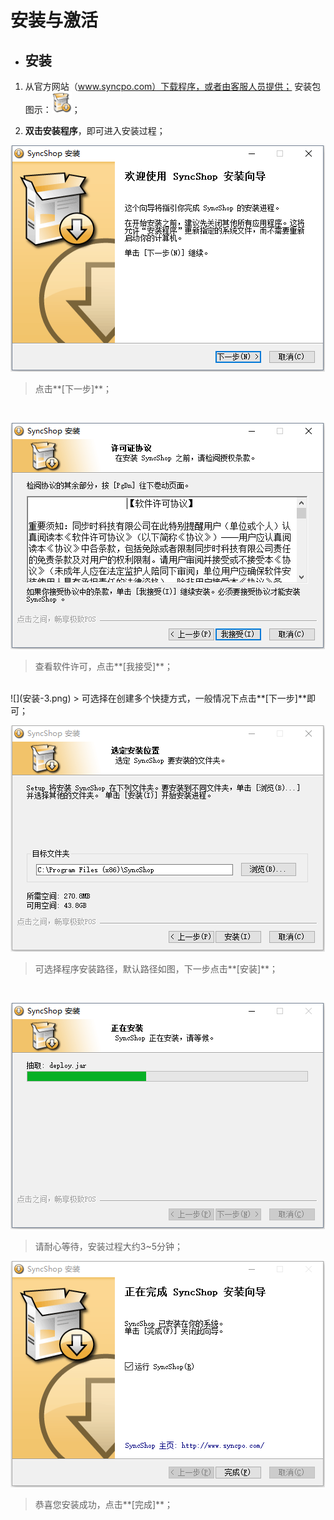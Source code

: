 # 安装与激活

* ## 安装

1.  从官方网站（www.syncpo.com）下载程序，或者由客服人员提供；  安装包图示：![](安装包图片.png)；  

2.  **双击安装程序**，即可进入安装过程；

![](安装-1.png)  
> 点击**[下一步]**；  

<br />
  
![](安装-2.png)  
> 查看软件许可，点击**[我接受]**；  

<br />
![](安装-3.png)  
> 可选择在创建多个快捷方式，一般情况下点击**[下一步]**即可；  

<br />

![](安装-4.png)  
> 可选择程序安装路径，默认路径如图，下一步点击**[安装]**；  

<br />

![](安装-5.png)      
> 请耐心等待，安装过程大约3~5分钟；  

![](安装-6.png)  
> 恭喜您安装成功，点击**[完成]**；  




